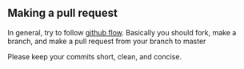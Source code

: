 ## Making a pull request

In general, try to follow [github flow](https://guides.github.com/introduction/flow/). Basically you should fork, make a branch, and make a pull request from your branch to master

Please keep your commits short, clean, and concise.
